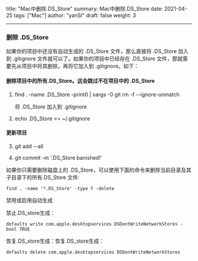title: "Mac中删除.DS_Store"
summary: Mac中删除.DS_Store
date: 2021-04-25
tags: ["Mac"]
author: "yanSl"
draft: false
weight: 3

---

### 删除 .DS_Store

如果你的项目中还没有自动生成的 .DS_Store 文件，那么直接将 .DS_Store 加入到 .gitignore 文件就可以了。如果你的项目中已经存在 .DS_Store 文件，那就需要先从项目中将其删除，再将它加入到 .gitignore。如下：

#### 删除项目中的所有.DS_Store。这会跳过不在项目中的 .DS_Store

1. find . -name .DS_Store -print0 | xargs -0 git rm -f --ignore-unmatch

    将 .DS_Store 加入到 .gitignore

2. echo .DS_Store >> ~/.gitignore

#### 更新项目

3. git add --all

4. git commit -m '.DS_Store banished!'

如果你只需要删除磁盘上的 .DS_Store，可以使用下面的命令来删除当前目录及其子目录下的所有.DS_Store 文件:
```shell
find . -name '*.DS_Store' -type f -delete
```
禁用或启用自动生成

禁止.DS_store生成：
```shell
defaults write com.apple.desktopservices DSDontWriteNetworkStores -bool TRUE
```
恢复.DS_store生成：恢复.DS_store生成：
```shell
defaults delete com.apple.desktopservices DSDontWriteNetworkStores
```
